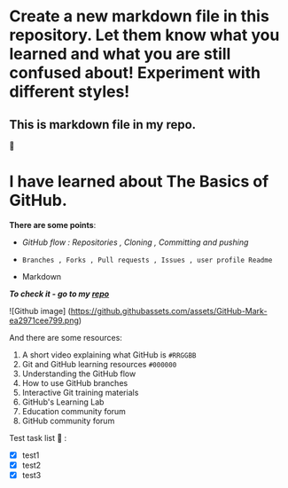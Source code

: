 # Create a new markdown file in this repository. Let them know what you learned and what you are still confused about! Experiment with different styles!


## This is markdown file in my repo. 
:wave:
# I have learned about The Basics of GitHub.
**There are some points**:
- _GitHub flow : Repositories , Cloning , Committing and pushing_ 
* `Branches , Forks , Pull requests , Issues , user profile Readme`
+  Markdown

***To check it - go to my [repo](https://github.com/HotTesting/git-starter-assignment-baranovskyimaksym)***

![Github image]
(https://github.githubassets.com/assets/GitHub-Mark-ea2971cee799.png)



And there are some resources:
1. A short video explaining what GitHub is `#RRGGBB`
2. Git and GitHub learning resources `#000000`
3. Understanding the GitHub flow
4. How to use GitHub branches
5. Interactive Git training materials
6. GitHub's Learning Lab
7. Education community forum
8. GitHub community forum

Test task list :crossed_fingers: :
 - [x] test1
 - [x] test2
 - [x] test3